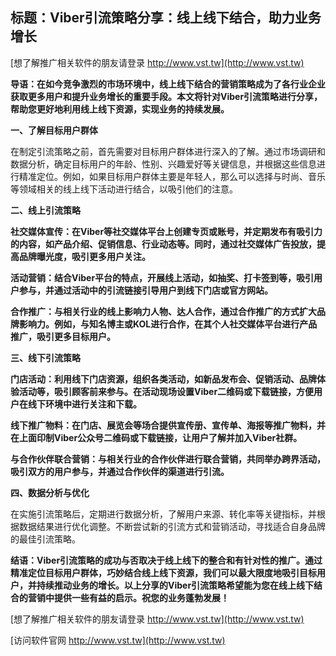 ## **标题：Viber引流策略分享：线上线下结合，助力业务增长**

[想了解推广相关软件的朋友请登录 http://www.vst.tw](http://www.vst.tw)

**导语：在如今竞争激烈的市场环境中，线上线下结合的营销策略成为了各行业企业获取更多用户和提升业务增长的重要手段。本文将针对Viber引流策略进行分享，帮助您更好地利用线上线下资源，实现业务的持续发展。**

**一、了解目标用户群体**

在制定引流策略之前，首先需要对目标用户群体进行深入的了解。通过市场调研和数据分析，确定目标用户的年龄、性别、兴趣爱好等关键信息，并根据这些信息进行精准定位。例如，如果目标用户群体主要是年轻人，那么可以选择与时尚、音乐等领域相关的线上线下活动进行结合，以吸引他们的注意。

**二、线上引流策略**

**社交媒体宣传：在Viber等社交媒体平台上创建专页或账号，并定期发布有吸引力的内容，如产品介绍、促销信息、行业动态等。同时，通过社交媒体广告投放，提高品牌曝光度，吸引更多用户关注。**

**活动营销：结合Viber平台的特点，开展线上活动，如抽奖、打卡签到等，吸引用户参与，并通过活动中的引流链接引导用户到线下门店或官方网站。**

**合作推广：与相关行业的线上影响力人物、达人合作，通过合作推广的方式扩大品牌影响力。例如，与知名博主或KOL进行合作，在其个人社交媒体平台进行产品推广，吸引更多目标用户。**

**三、线下引流策略**

**门店活动：利用线下门店资源，组织各类活动，如新品发布会、促销活动、品牌体验活动等，吸引顾客前来参与。在活动现场设置Viber二维码或下载链接，方便用户在线下环境中进行关注和下载。**

**线下推广物料：在门店、展览会等场合提供宣传册、宣传单、海报等推广物料，并在上面印制Viber公众号二维码或下载链接，让用户了解并加入Viber社群。**

**与合作伙伴联合营销：与相关行业的合作伙伴进行联合营销，共同举办跨界活动，吸引双方的用户参与，并通过合作伙伴的渠道进行引流。**

**四、数据分析与优化**

在实施引流策略后，定期进行数据分析，了解用户来源、转化率等关键指标，并根据数据结果进行优化调整。不断尝试新的引流方式和营销活动，寻找适合自身品牌的最佳引流策略。

**结语：Viber引流策略的成功与否取决于线上线下的整合和有针对性的推广。通过精准定位目标用户群体，巧妙结合线上线下资源，我们可以最大限度地吸引目标用户，并持续推动业务的增长。以上分享的Viber引流策略希望能为您在线上线下结合的营销中提供一些有益的启示。祝您的业务蓬勃发展！**

[想了解推广相关软件的朋友请登录 http://www.vst.tw](http://www.vst.tw)


[访问软件官网 http://www.vst.tw](http://www.vst.tw)

